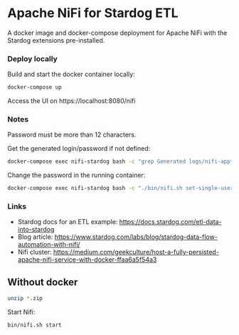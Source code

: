 # Apache NiFi for Stardog ETL

A docker image and docker-compose deployment for Apache NiFi with the Stardog extensions pre-installed.

### Deploy locally

Build and start the docker container locally:

```bash
docker-compose up
```

Access the UI on https://localhost:8080/nifi

### Notes

Password must be more than 12 characters.

Get the generated login/password if not defined:

```bash
docker-compose exec nifi-stardog bash -c "grep Generated logs/nifi-app*log"
```

Change the password in the running container:

```bash
docker-compose exec nifi-stardog bash -c "./bin/nifi.sh set-single-user-credentials admin password"
```

### Links

* Stardog docs for an ETL example: https://docs.stardog.com/etl-data-into-stardog
* Blog article: https://www.stardog.com/labs/blog/stardog-data-flow-automation-with-nifi/
* Nifi cluster: https://medium.com/geekculture/host-a-fully-persisted-apache-nifi-service-with-docker-ffaa6a5f54a3

## Without docker

```bash
unzip *.zip
```

Start Nifi:

```bash
bin/nifi.sh start
```

